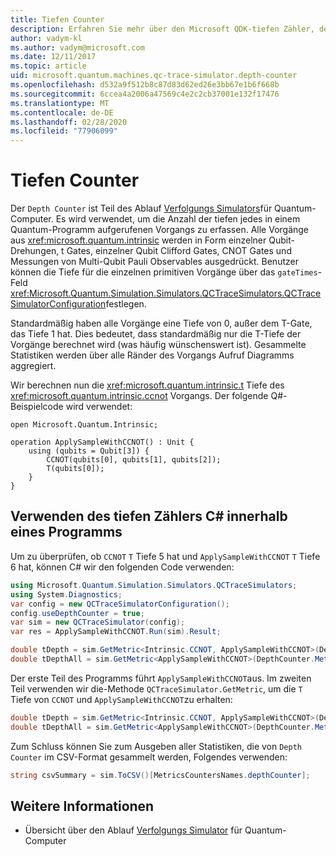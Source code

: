 ```yaml
---
title: Tiefen Counter
description: Erfahren Sie mehr über den Microsoft QDK-tiefen Zähler, der die Anzahl der tiefen jedes in einem Quantum-Programm aufgerufenen Vorgangs sammelt.
author: vadym-kl
ms.author: vadym@microsoft.com
ms.date: 12/11/2017
ms.topic: article
uid: microsoft.quantum.machines.qc-trace-simulator.depth-counter
ms.openlocfilehash: d532a9f512b8c87d83d62ed26e3bb67e1b6f668b
ms.sourcegitcommit: 6ccea4a2006a47569c4e2c2cb37001e132f17476
ms.translationtype: MT
ms.contentlocale: de-DE
ms.lasthandoff: 02/28/2020
ms.locfileid: "77906099"
---
```

# <a name="depth-counter"></a>Tiefen Counter

Der `Depth Counter` ist Teil des Ablauf [Verfolgungs Simulators](xref:microsoft.quantum.machines.qc-trace-simulator.intro)für Quantum-Computer.
Es wird verwendet, um die Anzahl der tiefen jedes in einem Quantum-Programm aufgerufenen Vorgangs zu erfassen. Alle Vorgänge aus <xref:microsoft.quantum.intrinsic> werden in Form einzelner Qubit-Drehungen, t Gates, einzelner Qubit Clifford Gates, CNOT Gates und Messungen von Multi-Qubit Pauli Observables ausgedrückt. Benutzer können die Tiefe für die einzelnen primitiven Vorgänge über das `gateTimes`-Feld <xref:Microsoft.Quantum.Simulation.Simulators.QCTraceSimulators.QCTraceSimulatorConfiguration>festlegen.

Standardmäßig haben alle Vorgänge eine Tiefe von 0, außer dem T-Gate, das Tiefe 1 hat. Dies bedeutet, dass standardmäßig nur die T-Tiefe der Vorgänge berechnet wird (was häufig wünschenswert ist). Gesammelte Statistiken werden über alle Ränder des Vorgangs Aufruf Diagramms aggregiert. 

Wir berechnen nun die <xref:microsoft.quantum.intrinsic.t> Tiefe des <xref:microsoft.quantum.intrinsic.ccnot> Vorgangs. Der folgende Q#-Beispielcode wird verwendet:

```qsharp
open Microsoft.Quantum.Intrinsic;

operation ApplySampleWithCCNOT() : Unit {
    using (qubits = Qubit[3]) {
        CCNOT(qubits[0], qubits[1], qubits[2]);
        T(qubits[0]);
    }
}
```

## <a name="using-depth-counter-within-a-c-program"></a>Verwenden des tiefen Zählers C# innerhalb eines Programms

Um zu überprüfen, ob `CCNOT` `T` Tiefe 5 hat und `ApplySampleWithCCNOT` `T` Tiefe 6 hat, können C# wir den folgenden Code verwenden:

```csharp
using Microsoft.Quantum.Simulation.Simulators.QCTraceSimulators;
using System.Diagnostics;
var config = new QCTraceSimulatorConfiguration();
config.useDepthCounter = true;
var sim = new QCTraceSimulator(config);
var res = ApplySampleWithCCNOT.Run(sim).Result;

double tDepth = sim.GetMetric<Intrinsic.CCNOT, ApplySampleWithCCNOT>(DepthCounter.Metrics.Depth);
double tDepthAll = sim.GetMetric<ApplySampleWithCCNOT>(DepthCounter.Metrics.Depth);
```

Der erste Teil des Programms führt `ApplySampleWithCCNOT`aus. Im zweiten Teil verwenden wir die-Methode `QCTraceSimulator.GetMetric`, um die `T` Tiefe von `CCNOT` und `ApplySampleWithCCNOT`zu erhalten: 

```csharp
double tDepth = sim.GetMetric<Intrinsic.CCNOT, ApplySampleWithCCNOT>(DepthCounter.Metrics.Depth);
double tDepthAll = sim.GetMetric<ApplySampleWithCCNOT>(DepthCounter.Metrics.Depth);
```

Zum Schluss können Sie zum Ausgeben aller Statistiken, die von `Depth Counter` im CSV-Format gesammelt werden, Folgendes verwenden:
```csharp
string csvSummary = sim.ToCSV()[MetricsCountersNames.depthCounter];
```

## <a name="see-also"></a>Weitere Informationen ##

- Übersicht über den Ablauf [Verfolgungs Simulator](xref:microsoft.quantum.machines.qc-trace-simulator.intro) für Quantum-Computer
